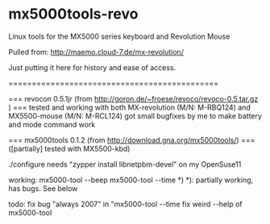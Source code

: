 mx5000tools-revo
================

Linux tools for the MX5000 series keyboard and Revolution Mouse

Pulled from: http://maemo.cloud-7.de/mx-revolution/

Just putting it here for history and ease of access.

=============================================

=== revocon 0.5.1jr (from  http://goron.de/~froese/revoco/revoco-0.5.tar.gz ) ===
tested and working with both MX-revolution (M/N: M-RBQ124) and MX5500-mouse (M/N: M-RCL124)
  got small bugfixes by me to make battery and mode command work


=== mx5000tools 0.1.2 (from http://download.gna.org/mx5000tools/) ===
  ([partially] tested with MX5500-kbd)
  
  ./configure needs "zypper install libnetpbm-devel" on my OpenSuse11

working:
  mx5000-tool --beep
  mx5000-tool --time *)
*): partially working, has bugs. See below

todo:
  fix bug "always 2007" in "mx5000-tool --time
  fix weird --help of mx5000-tool

